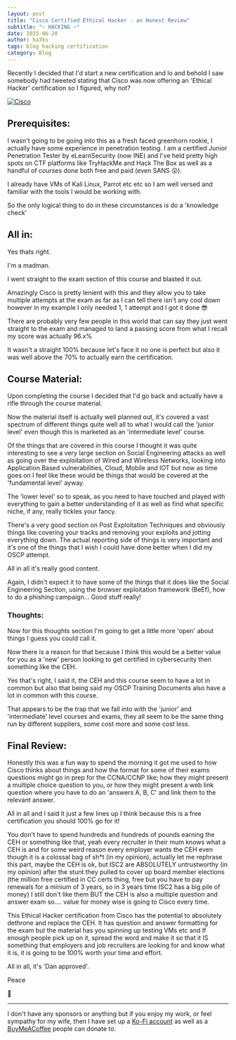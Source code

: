 ```yaml
---
layout: post
title: "Cisco Certified Ethical Hacker - an Honest Review"
subtitle: "~ HACKING ~"
date: 2025-06-20
author: ha3ks
tags: blog hacking certification
category: Blog
---
```


Recently I decided that I'd start a new certification and lo and behold I saw somebody had tweeted stating that Cisco was now offering an 'Ethical Hacker' certification so I figured, why not?

[![Cisco](https://images.credly.com/size/340x340/images/242902b5-f527-42ad-865e-977c9e1b5b58/image.png)](https://www.credly.com/badges/87744f4e-053c-421d-8dc1-5e9dcd205a83/public_url)

## Prerequisites:

I wasn't going to be going into this as a fresh faced greenhorn rookie, I actually have some experience in penetration testing. I am a certified Junior Penetration Tester by eLearnSecurity (now INE) and I've held pretty high spots on CTF platforms like TryHackMe and Hack The Box as well as a handful of courses done both free and paid (even SANS 😲).

I already have VMs of Kali Linux, Parrot etc etc so I am well versed and familiar with the tools I would be working with.

So the only logical thing to do in these circumstances is do a 'knowledge check'

## All in:

Yes thats right.

I'm a madman.

I went straight to the exam section of this course and blasted it out.

Amazingly Cisco is pretty lenient with this and they allow you to take multiple attempts at the exam as far as I can tell there isn't any cool down however in my example I only needed 1, 1 attempt and I got it done 😎

There are probably very few people in this world that can say they just went straight to the exam and managed to land a passing score from what I recall my score was actually 96.x%

It wasn't a straight 100% because let's face it no one is perfect but also it was well above the 70% to actually earn the certification.

## Course Material:

Upon completing the course I decided that I'd go back and actually have a rifle through the course material.

Now the material itself is actually well planned out, it's covered a vast spectrum of different things quite well all to what I would call the 'junior level' even though this is marketed as an 'intermediate level' course.

Of the things that are covered in this course I thought it was quite interesting to see a very large section on Social Engineering attacks as well as going over the exploitation of Wired and Wireless Networks, looking into Application Based vulnerabilities, Cloud, Mobile and IOT but now as time goes on I feel like these would be things that would be covered at the 'fundamental level' ayway.

The 'lower level' so to speak, as you need to have touched and played with everything to gain a better understanding of it as well as find what specific niche, if any, really tickles your fancy.

There's a very good section on Post Exploitation Techniques and obviously things like covering your tracks and removing your exploits and jotting everything down. The actual reporting side of things is very important and it's one of the things that I wish I could have done better when I did my OSCP attempt.

All in all it's really good content.

Again, I didn't expect it to have some of the things that it does like the Social Engineering Section, using the browser exploitation framework (BeEf), how to do a phishing campaign... Good stuff really!

### Thoughts:

Now for this thoughts section I'm going to get a little more 'open' about things I guess you could call it.

Now there is a reason for that because I think this would be a better value for you as a 'new' person looking to get certified in cybersecurity then something like the CEH.

Yes that's right, I said it, the CEH and this course seem to have a lot in common but also that being said my OSCP Training Documents also have a lot in common with this course.

That appears to be the trap that we fall into with the 'junior' and 'intermediate' level courses and exams, they all seem to be the same thing run by different suppliers, some cost more and some cost less.

## Final Review:

Honestly this was a fun way to spend the morning it got me used to how Cisco thinks about things and how the format for some of their exams questions might go in prep for the CCNA/CCNP like; how they might present a multiple choice question to you, or how they might present a web link question where you have to do an 'answers A, B, C' and link them to the relevant answer.

All in all and I said it just a few lines up I think because this is a free certification you should 100% go for it!

You don't have to spend hundreds and hundreds of pounds earning the CEH or something like that, yeah every recruiter in their mum knows what a CEH is and for some weird reason every employer wants the CEH even though it is a colossal bag of sh*t (in my opinion), actually let me rephrase this part, maybe the CEH is ok, but ISC2 are ABSOLUTELY untrustworthy (in my opinion) after the stunt they pulled to cover up board member elections (the million free certified in CC certs thing, free but you have to pay renewals for a minium of 3 years, so in 3 years time ISC2 has a big pile of money) I still don't like them BUT the CEH is also a multiple question and answer exam so.... value for money wise is going to Cisco every time.

This Ethical Hacker certification from Cisco has the potential to absolutely dethrone and replace the CEH. It has question and answer formatting for the exam but the material has you spinning up testing VMs etc and If enough people pick up on it, spread the word and make it so that it IS something that employers and job recruiters are looking for and know what it is, it is going to be 100% worth your time and effort.

All in all, it's 'Dan approved'.

Peace

🤙

-------

I don't have any sponsors or anything but if you enjoy my work, or feel sympathy for my wife, then I have set up a [Ko-Fi account](https://ko-fi.com/ha3ks) as well as a [BuyMeACoffee](https://www.buymeacoffee.com/ha3ks) people can donate to.
